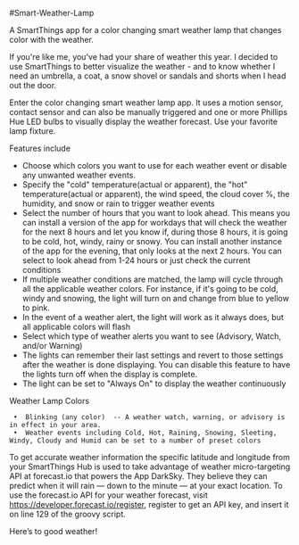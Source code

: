 #Smart-Weather-Lamp

A SmartThings app for a color changing smart weather lamp that changes color with the weather. 

If you're like me, you've had your share of weather this year.  I decided to use SmartThings to better visualize the weather - and to know whether I need an umbrella, a coat, a snow shovel or sandals and shorts when I head out the door. 

Enter the color changing smart weather lamp app.  It uses a motion sensor, contact sensor and can also be manually triggered and one or more Phillips Hue LED bulbs to visually display the weather forecast. Use your favorite lamp fixture.

Features include
 - Choose which colors you want to use for each weather event or disable any unwanted weather events.
 - Specify the "cold" temperature(actual or apparent), the "hot" temperature(actual or apparent), the wind speed, the cloud cover %, the humidity, and snow or rain to trigger weather events
 - Select the number of hours that you want to look ahead. This means you can install a version of the app for workdays that will check the weather for the next 8 hours and let you know if, during those 8 hours, it is going to be cold, hot, windy, rainy or snowy. You can install another instance of the app for the evening, that only looks at the next 2 hours. You can select to look ahead from 1-24 hours or just check the current conditions
 - If multiple weather conditions are matched, the lamp will cycle through all the applicable weather colors. For instance, if it's going to be cold, windy and snowing, the light will turn on and change from blue to yellow to pink.
 - In the event of a weather alert, the light will work as it always does, but all applicable colors will flash
 - Select which type of weather alerts you want to see (Advisory, Watch, and/or Warning)
 - The lights can remember their last settings and revert to those settings after the weather is done displaying. You can disable this feature to have the lights turn off when the display is complete.
 - The light can be set to "Always On" to display the weather continuously

Weather Lamp Colors

     •	Blinking (any color)  -- A weather watch, warning, or advisory is in effect in your area.  
     •	Weather events including Cold, Hot, Raining, Snowing, Sleeting, Windy, Cloudy and Humid can be set to a number of preset colors
     
   
To get accurate weather information the specific latitude and longitude from your SmartThings Hub is used to take advantage of weather micro-targeting API at forecast.io that powers the App DarkSky.  They believe they can predict when it will rain — down to the minute — at your exact location.  To use the forecast.io API for your weather forecast, visit https://developer.forecast.io/register, register to get an API key, and insert it on line 129 of the groovy script.


Here’s to good weather!

